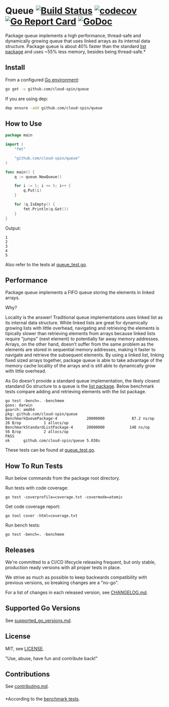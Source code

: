 # Queue [![Build Status](https://travis-ci.com/cloud-spin/queue.svg?branch=master)](https://travis-ci.com/cloud-spin/queue) [![codecov](https://codecov.io/gh/cloud-spin/queue/branch/master/graph/badge.svg)](https://codecov.io/gh/cloud-spin/queue) [![Go Report Card](https://goreportcard.com/badge/github.com/cloud-spin/queue)](https://goreportcard.com/report/github.com/cloud-spin/queue)  [![GoDoc](https://godoc.org/github.com/cloud-spin/queue?status.svg)](https://godoc.org/github.com/cloud-spin/queue)

Package queue implements a high performance, thread-safe and dynamically growing queue that uses linked arrays as its internal data structure.
Package queue is about 40% faster than the standard [list package](https://github.com/golang/go/tree/master/src/container/list) and uses ~55% less memory, besides being thread-safe.*


## Install
From a configured [Go environment](https://golang.org/doc/install#testing):
```sh
go get -u github.com/cloud-spin/queue
```

If you are using dep:
```sh
dep ensure -add github.com/cloud-spin/queue
```


## How to Use
```go
package main

import (
	"fmt"

	"github.com/cloud-spin/queue"
)

func main() {
	q := queue.NewQueue()

	for i := 1; i <= 5; i++ {
		q.Put(i)
	}

	for !q.IsEmpty() {
		fmt.Println(q.Get())
	}
}
```

Output:
```
1
2
3
4
5
```

Also refer to the tests at [queue_test.go](queue_test.go).


## Performance
Package queue implements a FIFO queue storing the elements in linked arrays.

Why?

Locality is the answer! Traditional queue implementations uses linked list as its internal data structure.
While linked lists are great for dynamically growing lists with little overhead, navigating and retrieving the elements
is tipically slower than retrieving elements from arrays because linked lists require "jumps" (next element) to potentially far away memory addresses. Arrays, on the other hand, doesn't suffer from the same problem as the elements are stored in sequential memory addresses, making it faster to navigate and retrieve the subsequent elements. By using a linked list, linking fixed sized arrays together, package queue is able to take advantage of the memory cache locality of the arrays and is still able to dynamically grow with little overhead.

As Go doesn't provide a standard queue implementation, the likely closest standand Go structure to a queue is the [list package](https://github.com/golang/go/tree/master/src/container/list). Below benchmark tests compare adding and retrieving elements with the list package.

```
go test -bench=. -benchmem
goos: darwin
goarch: amd64
pkg: github.com/cloud-spin/queue
BenchmarkQueuePackage-4          	20000000	        87.2 ns/op	      26 B/op	       1 allocs/op
BenchmarkStandardListPackage-4   	20000000	       148 ns/op	      56 B/op	       2 allocs/op
PASS
ok  	github.com/cloud-spin/queue	5.038s
```

These tests can be found at [queue_test.go](queue_test.go).


## How To Run Tests
Run below commands from the package root directory.

Run tests with code coverage:
```
go test -coverprofile=coverage.txt -covermode=atomic
```

Get code coverage report:
```
go tool cover -html=coverage.txt
```

Run bench tests:
```
go test -bench=. -benchmem
```


## Releases
We're committed to a CI/CD lifecycle releasing frequent, but only stable, production ready versions with all proper tests in place.

We strive as much as possible to keep backwards compatibility with previous versions, so breaking changes are a "no-go".

For a list of changes in each released version, see [CHANGELOG.md](CHANGELOG.md).


## Supported Go Versions
See [supported_go_versions.md](https://github.com/cloud-spin/docs/blob/master/supported_go_versions.md).


## License
MIT, see [LICENSE](LICENSE).

"Use, abuse, have fun and contribute back!"


## Contributions
See [contributing.md](https://github.com/cloud-spin/docs/blob/master/contributing.md).


###

*According to the [benchmark tests](benchmark_test.go).

